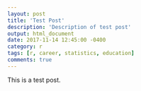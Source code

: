 ```yaml
---
layout: post
title: 'Test Post'
description: 'Description of test post'
output: html_document
date: 2017-11-14 12:45:00 -0400
category: r
tags: [r, career, statistics, education]
comments: true
---
```

This is a test post.